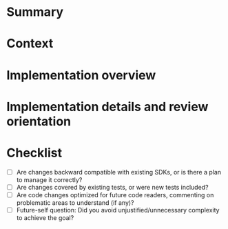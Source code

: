 # Summary

<!--------------------------------------------------------------------------
👉 STEP 1: Welcome! Thanks for taking the time to submit a pull request!
Even if you're a seasoned developer, this PR etiquette gist is always a
good read: [https://gist.github.com/mikepea/863f63d6e37281e329f8](https://gist.github.com/mikepea/863f63d6e37281e329f8)

Write here a TL;DR description of the PR.
--------------------------------------------------------------------------->

# Context

<!--------------------------------------------------------------------------
👉 STEP 2: Provide some context on why this PR exists, what's a TL;DR description of the problem it solves, and reference any related GH issue.
--------------------------------------------------------------------------->

# Implementation overview

<!--------------------------------------------------------------------------
👉 STEP 3: Write a high-level description of the solution/code-changes of this PR. The goal is to help reviewers understand what to expect, how the existing mechanics of module interaction were changed, and any hints to build a suitable mental model for reviewing.
--------------------------------------------------------------------------->

# Implementation details and review orientation

<!--------------------------------------------------------------------------
👉 STEP 4: Mention any specific implementation detail worth mentioning, probably related to module interaction or as a warmup comment to further explain in a PR comment. You can also say here a suggested file order review if the default GH files-changed order can be confusing for reviewers.
--------------------------------------------------------------------------->

# Checklist
<!--------------------------------------------------------------------------
👉 STEP 5: The following is a suggested checklist. We trust you to consider all the points and act accordingly. You can avoid including the checklist section in your PR. If any item of the checklist requires explanation, remember to include that in your PR description.
--------------------------------------------------------------------------->

- [ ]  Are changes backward compatible with existing SDKs, or is there a plan to manage it correctly?
- [ ]  Are changes covered by existing tests, or were new tests included?
- [ ]  Are code changes optimized for future code readers, commenting on problematic areas to understand (if any)?
- [ ]  Future-self question: Did you avoid unjustified/unnecessary complexity to achieve the goal?
